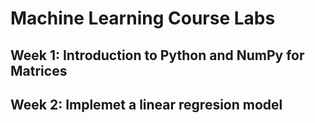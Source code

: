 # Machine Learning Course Labs

## Week 1: Introduction to Python and NumPy for Matrices
## Week 2: Implemet a linear regresion model

